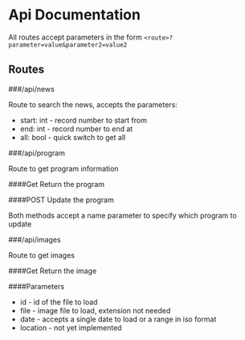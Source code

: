 # Api Documentation

All routes accept parameters in the form `<route>?parameter=value&parameter2=value2`

## Routes

###/api/news

Route to search the news, accepts the parameters:

* start: int - record number to start from
* end: int - record number to end at
* all: bool - quick switch to get all
    

###/api/program

Route to get program information

####Get
Return the program

####POST
Update the program

Both methods accept a name parameter to specify which program to update

###/api/images

Route to get images

####Get
Return the image

####Parameters

* id - id of the file to load
* file - image file to load, extension not needed
* date - accepts a single date to load or a range in iso format
* location - not yet implemented